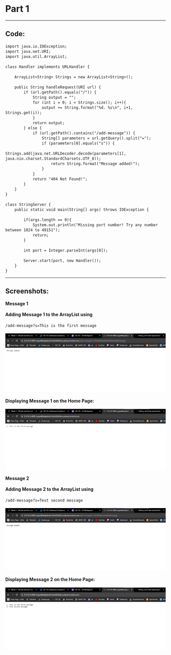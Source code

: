 # Part 1 #
---
## Code: ##
```
import java.io.IOException;
import java.net.URI;
import java.util.ArrayList;

class Handler implements URLHandler {

    ArrayList<String> Strings = new ArrayList<String>();

    public String handleRequest(URI url) {
        if (url.getPath().equals("/")) {
            String output = "";
            for (int i = 0; i < Strings.size(); i++){
                output += String.format("%d. %s\n", i+1, Strings.get(i));
            }
            return output;
        } else {
            if (url.getPath().contains("/add-message")) {
                String[] parameters = url.getQuery().split("=");
                if (parameters[0].equals("s")) {
                    Strings.add(java.net.URLDecoder.decode(parameters[1], java.nio.charset.StandardCharsets.UTF_8));
                    return String.format("Message added!");
                }
            }
            return "404 Not Found!";
        }
    }
}

class StringServer {
    public static void main(String[] args) throws IOException {

        if(args.length == 0){
            System.out.println("Missing port number! Try any number between 1024 to 49151");
            return;
        }

        int port = Integer.parseInt(args[0]);

        Server.start(port, new Handler());
    }
}
```
---
## Screenshots: ##
**Message 1** <br />
<br />
**Adding Message 1 to the ArrayList using** <br />
<br />
` /add-message?s=This is the first message `
<br />
<br />
![Adding Message 1](Message1Add.png)
<br />
<br />
**Displaying Message 1 on the Home Page:** <br />
<br />
![Message 1](Message1.png)
<br />
<br />
**Message 2** <br />
<br />
**Adding Message 2 to the ArrayList using** <br />
<br />
` /add-message?s=Test second message `
<br />
<br />
![Adding Message 2](Message2Add.png)
<br />
<br />
**Displaying Message 2 on the Home Page:** <br />
<br />
![Message 2](Message2.png)
<br />
<br />
